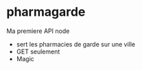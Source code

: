# pharmagarde


Ma premiere API node

  - sert les pharmacies de garde sur une ville
  - GET seulement
  - Magic

